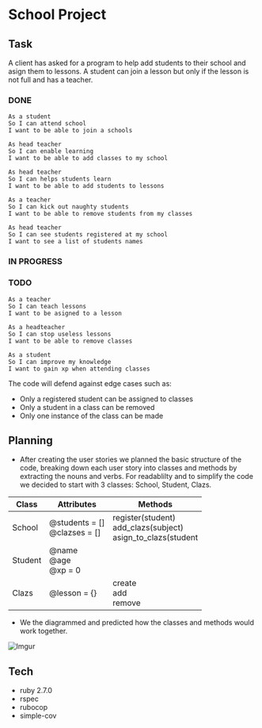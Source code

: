 School Project
===============

## Task

A client has asked for a program to help add students to their school and asign them to lessons.
A student can join a lesson but only if the lesson is not full and has a teacher.

### DONE
```
As a student
So I can attend school
I want to be able to join a schools
```
```
As head teacher
So I can enable learning
I want to be able to add classes to my school
```
```
As head teacher
So I can helps students learn
I want to be able to add students to lessons
```
```
As a teacher
So I can kick out naughty students
I want to be able to remove students from my classes
```
```
As head teacher
So I can see students registered at my school
I want to see a list of students names
```
### IN PROGRESS

### TODO
```
As a teacher
So I can teach lessons
I want to be asigned to a lesson
```
```
As a headteacher
So I can stop useless lessons 
I want to be able to remove classes
```
```
As a student
So I can improve my knowledge
I want to gain xp when attending classes
```

The code will defend against edge cases such as:
* Only a registered student can be assigned to classes
* Only a student in a class can be removed
* Only one instance of the class can be made

## Planning

* After creating the user stories we planned the basic structure of the code, breaking down each user story into classes and methods by extracting the nouns and verbs. For readablilty and to simplify the code we decided to start with 3 classes: School, Student, Clazs.

| Class   | Attributes                       | Methods                                                           |
|---------|---------------------------------|-------------------------------------------------------------------|
| School  | @students = []<br>@clazses = [] | register(student)<br>add_clazs(subject)<br>asign_to_clazs(student |
| Student | @name<br>@age<br>@xp = 0        |                                                                   |
| Clazs   | @lesson = {}                    | create<br>add<br>remove                                           |



* We the diagrammed and predicted how the classes and methods would work together.

![Imgur](https://imgur.com/wFzw8Qp.png)

## Tech

- ruby 2.7.0
- rspec
- rubocop
- simple-cov
